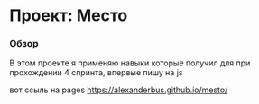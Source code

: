 # Проект: Место

### Обзор

В этом проекте я применяю навыки которые получил для при прохождении 4 спринта,  впервые пишу на js

вот ссыль на pages https://alexanderbus.github.io/mesto/